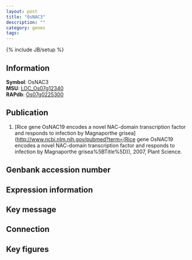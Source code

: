```yaml
---
layout: post
title: "OsNAC3"
description: ""
category: genes
tags: 
---
```

{% include JB/setup %}

## Information
__Symbol__: OsNAC3  
__MSU__: [LOC_Os07g12340](http://rice.plantbiology.msu.edu/cgi-bin/ORF_infopage.cgi?orf=LOC_Os07g12340)  
__RAPdb__: [Os07g0225300](http://rapdb.dna.affrc.go.jp/viewer/gbrowse_details/irgsp1?name=Os07g0225300)  

## Publication
1. [Rice gene OsNAC19 encodes a novel NAC-domain transcription factor and responds to infection by Magnaporthe grisea](http://www.ncbi.nlm.nih.gov/pubmed?term=(Rice gene OsNAC19 encodes a novel NAC-domain transcription factor and responds to infection by Magnaporthe grisea%5BTitle%5D)), 2007, Plant Science.

## Genbank accession number

## Expression information

## Key message

## Connection

## Key figures


